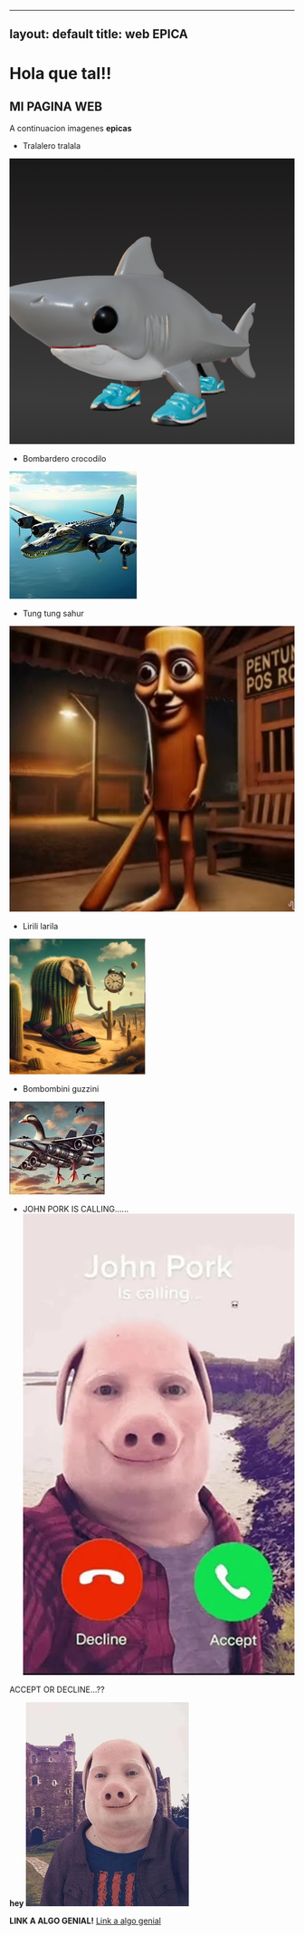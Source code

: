 
---
layout: default
title: web EPICA
---

# Hola que tal!! 
## MI PAGINA WEB


A continuacion imagenes **epicas**

- Tralalero tralala

![Tralalero tralala](trala.png)
- Bombardero crocodilo

![Bombardero crocodilo](bombardero.webp)
- Tung tung sahur

![Tung tung sahur](tung.jpg)
- Lirili larila

![Lirili larila](Lirililalila.webp)
- Bombombini guzzini

![Bombombini guzzini](bombombini.png)

- JOHN PORK IS CALLING......
![John pork](mail.webp)

ACCEPT OR DECLINE...??

**hey**
![John pork hey](John-Pork.webp)



**LINK A ALGO GENIAL!** 
[Link a algo genial](https://www.youtube.com/watch?v=dQw4w9WgXcQ)

